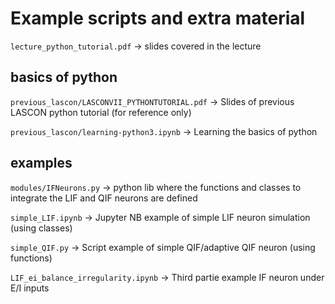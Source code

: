 # Example scripts and extra material

`lecture_python_tutorial.pdf` -> slides covered in the lecture

## basics of python

`previous_lascon/LASCONVII_PYTHONTUTORIAL.pdf` -> Slides of previous LASCON python tutorial (for reference only)

`previous_lascon/learning-python3.ipynb` -> Learning the basics of python

## examples

`modules/IFNeurons.py` -> python lib where the functions and classes to integrate the LIF and QIF neurons are defined

`simple_LIF.ipynb` -> Jupyter NB example of simple LIF neuron simulation (using classes)

`simple_QIF.py` -> Script example of simple QIF/adaptive QIF neuron (using functions)

`LIF_ei_balance_irregularity.ipynb` -> Third partie example IF neuron under E/I inputs
